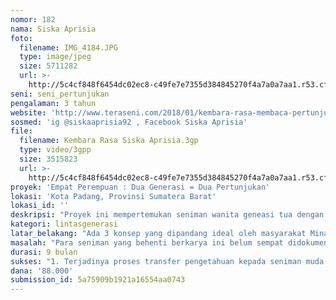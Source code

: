 ```yaml
---
nomor: 182
nama: Siska Aprisia
foto:
  filename: IMG_4184.JPG
  type: image/jpeg
  size: 5711282
  url: >-
    http://5c4cf848f6454dc02ec8-c49fe7e7355d384845270f4a7a0a7aa1.r53.cf2.rackcdn.com/dd156689-83e3-4c56-980f-a82b54f33c9e/IMG_4184.JPG
seni: seni_pertunjukan
pengalaman: 3 tahun
website: 'http://www.teraseni.com/2018/01/kembara-rasa-membaca-pertunjukan.html'
sosmed: 'ig @siskaaprisia92 , Facebook Siska Aprisia'
file:
  filename: Kembara Rasa Siska Aprisia.3gp
  type: video/3gpp
  size: 3515823
  url: >-
    http://5c4cf848f6454dc02ec8-c49fe7e7355d384845270f4a7a0a7aa1.r53.cf2.rackcdn.com/e9c124b4-9c71-4d57-b5bd-bca4e3f3657a/Kembara%20Rasa%20Siska%20Aprisia.3gp
proyek: 'Empat Perempuan : Dua Generasi = Dua Pertunjukan'
lokasi: 'Kota Padang, Provinsi Sumatera Barat'
lokasi_id: ''
deskripsi: "Proyek ini mempertemukan seniman wanita geneasi tua dengan generasi muda dalam sebuah proses penciptaan. Prosesnya akan menghasilkan pertunjukan. Proses tersebut akan diamati, dicatat, dianalisis, dan ditulis. Sehingga bisa didokumentasikan dalam bentuk tulisan, buku, dan audio visual. \r\nProyek ini secara keseluruhan akan menghasilkan sebuah bentuk festival kecil yang terdiri dari pertunjukan tari, dan teater, serta pameran buku berisi metoda penciptaan hasil dari seniman wanita generasi tedahulu yang berhenti berkarya setelah mereka menikah. Dalam proses ini terjadi transfer ilmu dari generasi terdahulu dengan generasi sekarang, metoda mereka (seniman tedahulu) akan dibukukan, dan akan didiskusikan serta dipamerkan."
kategori: lintasgenerasi
latar_belakang: "Ada 3 konsep yang dipandang ideal oleh masyarakat Minangkabau, yaitu matrilineal, matrilokal, dan matrivokal. Matrilineal berarti garis keturunan menurut kaum perempuan, matrilokal berarti laki-laki akan tinggal dirumah perempuan setelah mereka menikah, dan matrivokal berarti suara perempuan sangat didengarkan.\r\nSecara ideal dibayangkan pula bahwa di Minangkabau ada matriakat atau matriakhi yang berarti kekuasaan berada ditangan perempuan. Namun, hal itu sangat kontradiktif dengan yang terjadi pada kondisi faktual, dimana para perempuan seniman seperti koreografer, sutradara, terhambat untuk bekarya dikarenakan tanggung jawab domestik sebagai ibu dan istri ketika setelah menikah.\r\nPara perempuan seniman tersebut adalah, Deslenda seorang koreografer, Lilik Zurmailis seeorang sutradara wanita. Untuk sementara mereka ini tidak mencipta lagi dan tinggal di Padang, Ibukota SUmtera Barat."
masalah: "Para seniman yang behenti berkarya ini belum sempat didokumentasikan sebagai sebuah ilmu pengetahuan, namun sudah berhenti berproses karena alasan-alasan klise yang salah satunya adalah alasan domestik.\r\nProyek ini bertujuan melihat bagaimana seniman tesebut berkarya dan mendokumentasikannya, sehingga bisa dilihat oleh seniman-seniman wanita muda selanjutnya, agar bisa ikut menyumbangkan ilmu pengetahuan di ranah kesenian. Sumatera Barat khususnya, dan Indonesia secara umum."
durasi: 9 bulan
sukses: "1. Terjadinya proses transfer pengetahuan kepada seniman muda melalui proses latihan dengan capaian berupa pertunjukan.\r\n2. dokumentasi berupa audio visual dan foto-foto serta tertulis selama proses."
dana: '88.000'
submission_id: 5a75909b1921a16554aa0743
---
```

